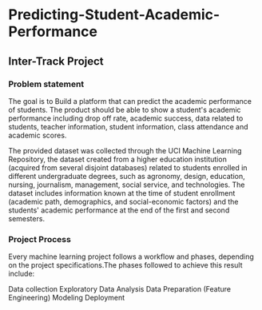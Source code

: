 # Predicting-Student-Academic-Performance

## Inter-Track Project

### Problem statement

The goal is to Build a platform that can predict the academic performance of students. The product should be able to show a student's academic performance including drop off rate, academic success, data related to students, teacher information, student information, class attendance and academic scores.

The provided dataset was collected through the UCI Machine Learning Repository, the dataset created from a higher education institution (acquired from several disjoint databases) related to students enrolled in different undergraduate degrees, such as agronomy, design, education, nursing, journalism, management, social service, and technologies. 
The dataset includes information known at the time of student enrollment (academic path, demographics, and social-economic factors) and the students' academic performance at the end of the first and second semesters. 

### Project Process

Every machine learning project follows a workflow and phases, depending on the project specifications.The phases followed to achieve this result include:

 Data collection
 Exploratory Data Analysis
 Data Preparation (Feature Engineering)
 Modeling
 Deployment
